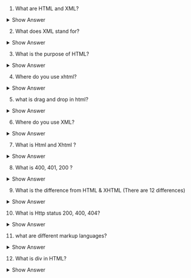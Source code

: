 1. What are HTML and XML? 

<details><summary>Show Answer</summary>

<blockquote>

- HTML (Hypertext Markup Language) is a markup language used for creating web pages and other types of documents that can be displayed in a web browser. HTML provides a set of tags and attributes that are used to structure and format content such as text, images, and links.

- XML (Extensible Markup Language) is a markup language used for describing data and documents that can be easily processed by computers. XML provides a flexible syntax for defining custom tags and attributes that can be used to represent structured data.

</blockquote>
</details>


2. What does XML stand for?

<details><summary>Show Answer</summary>

<blockquote>

XML stands for Extensible Markup Language.

</blockquote>
</details>

3. What is the purpose of HTML?

<details><summary>Show Answer</summary>

<blockquote>

- The purpose of HTML is to create and structure content for web pages and other types of documents that can be displayed in a web browser. 
- HTML provides a set of tags and attributes that are used to format and arrange text, images, links, and other types of media on a web page. 
- HTML serves as the foundation for creating and designing websites and web applications.

</blockquote>
</details>

4. Where do you use xhtml?

<details><summary>Show Answer</summary>

<blockquote>

XHTML is used in many of the same ways as HTML, such as for creating and structuring content for web pages and other types of documents that can be displayed in a web browser. However, because XHTML follows stricter rules for syntax and formatting, it is often used in situations where interoperability with other XML-based tools and technologies is important, such as in web services, mobile applications, and other types of distributed systems.

</blockquote>
</details>

5. what is drag and drop in html?

<details><summary>Show Answer</summary>

<blockquote>

Drag and drop in HTML is a user interface feature that allows users to click on an element, move it to a different location on the web page, and drop it onto another element or location. It is often used to create interactive and dynamic user interfaces, and can be implemented using a set of events, properties, and methods provided by the HTML5 drag-and-drop API.

</blockquote>
</details>

6. Where do you use XML?

<details><summary>Show Answer</summary>

<blockquote>

XML (Extensible Markup Language) can be used in a variety of contexts, including data exchange, configuration files, document markup, and web services. It is commonly used for exchanging structured data between different software systems, storing configuration settings for applications, creating structured documents, and defining the structure of messages in web services.

</blockquote>
</details>

7. What is Html and Xhtml ?

<details><summary>Show Answer</summary>

<blockquote>


- HTML (Hypertext Markup Language) is a markup language used for creating web pages and other types of documents that can be displayed in a web browser. HTML provides a set of tags and attributes that are used to structure and format content such as text, images, and links.
- XHTML (Extensible Hypertext Markup Language) is a markup language that is similar to HTML, but follows stricter rules for syntax and formatting. It is essentially an XML-based version of HTML, designed to provide greater compatibility with XML-based tools and technologies. XHTML is typically used in situations where interoperability with other XML-based tools and technologies is important, such as in web services, mobile applications, and other types of distributed systems.

</blockquote>
</details>

8. What is 400, 401, 200 ?

<details><summary>Show Answer</summary>

<blockquote>

HTTP Response codes:

400: Bad Request
401: Unauthorised
200: OK


</blockquote>
</details>

9.  What is the difference from HTML & XHTML (There are 12 differences) 

<details><summary>Show Answer</summary>

<blockquote>

| HTML                                                                                    | XHTML                                                                                                                              |
| --------------------------------------------------------------------------------------- | ---------------------------------------------------------------------------------------------------------------------------------- |
| HTML syntax is relatively simple                                                     | XHTML syntax is stricter and more standardized, which makes it easier to create consistent, interoperable web pages and documents. |
| HTML allows for shorthand syntax, such as omitting end tags or attributes.              | XHTML does not allow for shorthand syntax, and requires all tags to be properly nested and closed.                                 |
| HTML does not require all elements to have a closing tag.                               | XHTML requires all elements to be properly closed.                                                                                 |
| HTML allows for empty elements, such as ``` <br>```, which do not need a closing tag. | XHTML does not allow for empty elements, and requires all elements to have either content or attributes.                           |
| HTML is not case-sensitive.                                                             | XHTML is case-sensitive, and all tags and attributes must be written in lowercase.                                                 |
| HTML allows for multiple root elements, such as ``` <body>``` and ``` <head>```.    | XHTML requires all documents to have a single root element.                                                                        |
| HTML has a less strict syntax for character encoding.                                   | XHTML requires all documents to have a specified character encoding.                                                               |
| HTML has looser rules for entity references, such as ``` &nbsp;```.                   | XHTML requires all entity references to be properly defined.                                                                       |
| HTML has limited support for internationalization and accessibility.                    | XHTML has better support for internationalization and accessibility.                                                               |
| HTML can be mixed with scripting languages, such as JavaScript.                         | XHTML does not allow for mixing markup with scripting languages.                                                                   |
| HTML is not an XML-based language.                                                      | XHTML is an XML-based language.                                                                                                    |

</blockquote>
</details>

10. What is Http status 200, 400, 404?

<details><summary>Show Answer</summary>

<blockquote>

HTTP Response codes:

200: OK
400: Bad Request
404: File not found


</blockquote>
</details>

11. what are different markup languages?

<details><summary>Show Answer</summary>

<blockquote>

HTML (Hypertext Markup Language), XML (Extensible Markup Language) and XHTML (Extensible Hypertext Markup Language) are few markup languages.
</blockquote>
</details>

12. What is div in HTML?

<details><summary>Show Answer</summary>

<blockquote>

In HTML, the `<div>` tag is short for "division" and is used to define a container or a section of a web page. It is a block-level element that can be used to group together other HTML elements, such as text, images, and other elements, and apply styles to them as a group.

</blockquote>
</details>
